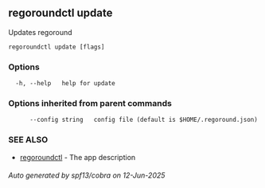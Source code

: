 ## regoroundctl update

Updates regoround

```
regoroundctl update [flags]
```

### Options

```
  -h, --help   help for update
```

### Options inherited from parent commands

```
      --config string   config file (default is $HOME/.regoround.json)
```

### SEE ALSO

* [regoroundctl](regoroundctl.md)	 - The app description

###### Auto generated by spf13/cobra on 12-Jun-2025
